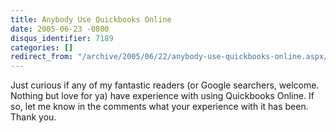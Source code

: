 ```yaml
---
title: Anybody Use Quickbooks Online
date: 2005-06-23 -0800
disqus_identifier: 7189
categories: []
redirect_from: "/archive/2005/06/22/anybody-use-quickbooks-online.aspx/"
---
```


Just curious if any of my fantastic readers (or Google searchers,
welcome. Nothing but love for ya) have experience with using Quickbooks
Online. If so, let me know in the comments what your experience with it
has been. Thank you.

